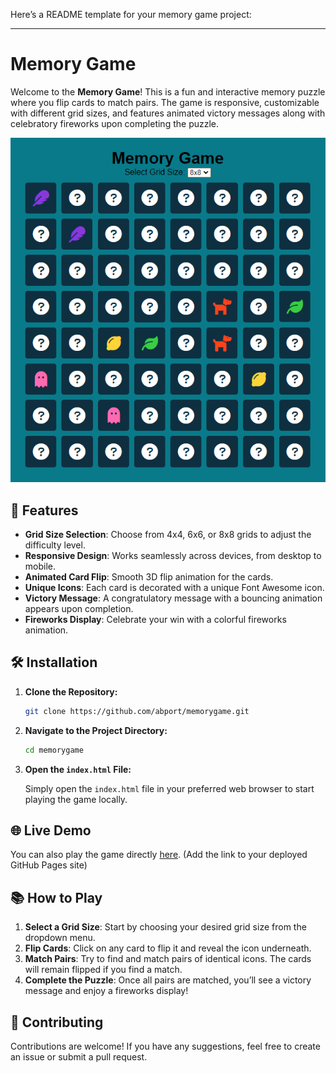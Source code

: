 Here’s a README template for your memory game project:

---

# Memory Game

Welcome to the **Memory Game**! This is a fun and interactive memory puzzle where you flip cards to match pairs. The game is responsive, customizable with different grid sizes, and features animated victory messages along with celebratory fireworks upon completing the puzzle.

<div align="center">
  
  ![Memory Game](https://github.com/abport/MemoryGame/blob/main/memory_game.png)

</div>



## 🚀 Features

- **Grid Size Selection**: Choose from 4x4, 6x6, or 8x8 grids to adjust the difficulty level.
- **Responsive Design**: Works seamlessly across devices, from desktop to mobile.
- **Animated Card Flip**: Smooth 3D flip animation for the cards.
- **Unique Icons**: Each card is decorated with a unique Font Awesome icon.
- **Victory Message**: A congratulatory message with a bouncing animation appears upon completion.
- **Fireworks Display**: Celebrate your win with a colorful fireworks animation.

## 🛠️ Installation

1. **Clone the Repository:**

   ```bash
   git clone https://github.com/abport/memorygame.git
   ```

2. **Navigate to the Project Directory:**

   ```bash
   cd memorygame
   ```

3. **Open the `index.html` File:**

   Simply open the `index.html` file in your preferred web browser to start playing the game locally.

## 🌐 Live Demo

You can also play the game directly [here](https://abport.github.io/MemoryGame/). (Add the link to your deployed GitHub Pages site)

## 📚 How to Play

1. **Select a Grid Size**: Start by choosing your desired grid size from the dropdown menu.
2. **Flip Cards**: Click on any card to flip it and reveal the icon underneath.
3. **Match Pairs**: Try to find and match pairs of identical icons. The cards will remain flipped if you find a match.
4. **Complete the Puzzle**: Once all pairs are matched, you’ll see a victory message and enjoy a fireworks display!


## 💬 Contributing

Contributions are welcome! If you have any suggestions, feel free to create an issue or submit a pull request.


